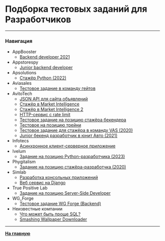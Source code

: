 # Подборка тестовых заданий для Разработчиков

***
### Навигация
- AppBooster
  - [Backend developer 2021](AppBooster/assignment.md)
- Appstorespy
	- [Junior backend developer](Appstorespy/assignment.md)
- Apsolutions
	- [Стажёр Python (2022)](Apsolutions/assignment.md)
- Aviasales
	- [Тестовое задание в команду гейтов](aviasales/assignment.md)
- AvitoTech
	- [JSON API для сайта объявлений](Avito_tech/assignment1.md)
	- [Стажёр в Market Intelligence](Avito_tech/assignment2.md)
	- [Стажёр в Market Intelligence 2](Avito_tech/assignment8.md)
	- [HTTP-сервис с rate limit](Avito_tech/assignment3.md)
	- [Тестовое задание на позицию стажёра бекендера](Avito_tech/assignment4.md)
	- [Тестовое на позицию трейни](Avito_tech/assignment5)
	- [Тестовое задание для стажёра в команду VAS (2020)](Avito_tech/assignment6.md)
	- [Junior бекенд разработчик в юнит Авто (2021)](Avito_tech/assignment7.md)
- Infotecs
	- [Асинхронное клиент-серверное приложение](Infotecs/assignment.md)
- Ivelum
	- [Задание на позицию Python-разработчика (2023)](Ivelum/assignment.md)
- Phygitalism
	- [Задание на позицию стажёра-разработчка (2020)](Phygitalism/assignment.md)
- Simlab
	- [Разработка консольных приложений](SIMLAB/assignment1.md)
	- [Веб сервис на Django](SIMLAB/assignment2.md)
- True Positive Lab
	- [Задание на позицию Server-Side Developer](True%20Positive%20Lab/assignment.md)
- WG_Forge
	- [Тестовое задание WG Forge (Backend)](WG_Forge/assignment.md)
- Неизвестные компании
	- [Что может быть проще SQL?](Unknown/assignment1.md)
	- [Smashing Wallpaper Downloader](Unknown/assignment2.md)

***

**[На главную](/README.md)**

